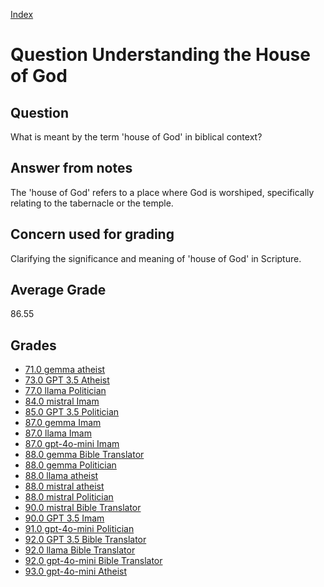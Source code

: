 
[Index](../../index.md)
# Question Understanding the House of God
## Question
What is meant by the term 'house of God' in biblical context?

## Answer from notes
The 'house of God' refers to a place where God is worshiped, specifically relating to the tabernacle or the temple.

## Concern used for grading
Clarifying the significance and meaning of 'house of God' in Scripture.

## Average Grade
86.55

## Grades
 * [71.0 gemma atheist](../answers/gemma_atheist/Understanding_the_House_of_God.md)
 * [73.0 GPT 3.5 Atheist](../answers/GPT_3.5_Atheist/Understanding_the_House_of_God.md)
 * [77.0 llama Politician](../answers/llama_Politician/Understanding_the_House_of_God.md)
 * [84.0 mistral Imam](../answers/mistral_Imam/Understanding_the_House_of_God.md)
 * [85.0 GPT 3.5 Politician](../answers/GPT_3.5_Politician/Understanding_the_House_of_God.md)
 * [87.0 gemma Imam](../answers/gemma_Imam/Understanding_the_House_of_God.md)
 * [87.0 llama Imam](../answers/llama_Imam/Understanding_the_House_of_God.md)
 * [87.0 gpt-4o-mini Imam](../answers/gpt-4o-mini_Imam/Understanding_the_House_of_God.md)
 * [88.0 gemma Bible Translator](../answers/gemma_Bible_Translator/Understanding_the_House_of_God.md)
 * [88.0 gemma Politician](../answers/gemma_Politician/Understanding_the_House_of_God.md)
 * [88.0 llama atheist](../answers/llama_atheist/Understanding_the_House_of_God.md)
 * [88.0 mistral atheist](../answers/mistral_atheist/Understanding_the_House_of_God.md)
 * [88.0 mistral Politician](../answers/mistral_Politician/Understanding_the_House_of_God.md)
 * [90.0 mistral Bible Translator](../answers/mistral_Bible_Translator/Understanding_the_House_of_God.md)
 * [90.0 GPT 3.5 Imam](../answers/GPT_3.5_Imam/Understanding_the_House_of_God.md)
 * [91.0 gpt-4o-mini Politician](../answers/gpt-4o-mini_Politician/Understanding_the_House_of_God.md)
 * [92.0 GPT 3.5 Bible Translator](../answers/GPT_3.5_Bible_Translator/Understanding_the_House_of_God.md)
 * [92.0 llama Bible Translator](../answers/llama_Bible_Translator/Understanding_the_House_of_God.md)
 * [92.0 gpt-4o-mini Bible Translator](../answers/gpt-4o-mini_Bible_Translator/Understanding_the_House_of_God.md)
 * [93.0 gpt-4o-mini Atheist](../answers/gpt-4o-mini_Atheist/Understanding_the_House_of_God.md)
